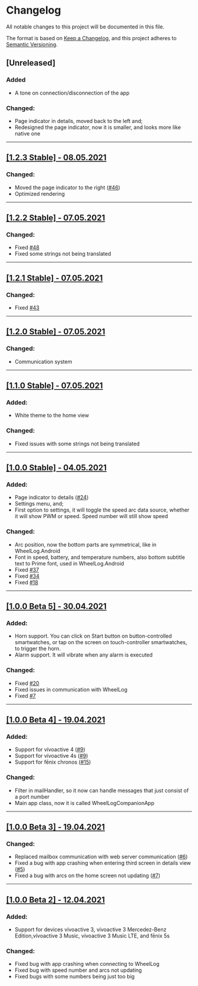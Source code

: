 # Changelog
All notable changes to this project will be documented in this file.

The format is based on [Keep a Changelog](https://keepachangelog.com/en/1.0.0/),
and this project adheres to [Semantic Versioning](https://semver.org/spec/v2.0.0.html).

## [Unreleased]

### Added
- A tone on connection/disconnection of the app

### Changed:
- Page indicator in details, moved back to the left and;
- Redesigned the page indicator, now it is smaller, and looks more like native one

---

## [[1.2.3 Stable] - 08.05.2021](https://github.com/Wheellog/WheelLog.Garmin/releases/tag/1.2.3)

### Changed:
- Moved the page indicator to the right ([#46](https://github.com/Wheellog/WheelLog.Garmin/issues/46))
- Optimized rendering

---

## [[1.2.2 Stable] - 07.05.2021](https://github.com/Wheellog/WheelLog.Garmin/releases/tag/1.2.2)

### Changed:
- Fixed [#48](https://github.com/Wheellog/WheelLog.Garmin/issues/48)
- Fixed some strings not being translated

---

## [[1.2.1 Stable] - 07.05.2021](https://github.com/Wheellog/WheelLog.Garmin/releases/tag/1.2.1)

### Changed:
- Fixed [#43](https://github.com/Wheellog/WheelLog.Garmin/issues/43)

---

## [[1.2.0 Stable] - 07.05.2021](https://github.com/Wheellog/WheelLog.Garmin/releases/tag/1.2.0)

### Changed:
- Communication system
---

## [[1.1.0 Stable] - 07.05.2021](https://github.com/Wheellog/WheelLog.Garmin/releases/tag/1.1.0)

### Added:
- White theme to the home view

### Changed:
- Fixed issues with some strings not being translated

---

## [[1.0.0 Stable] - 04.05.2021](https://github.com/Wheellog/WheelLog.Garmin/releases/tag/1.0.0)

### Added:
- Page indicator to details ([#24](https://github.com/Wheellog/WheelLog.Garmin/issues/24))
- Settings menu, and;
- First option to settings, it will toggle the speed arc data source, whether it will show PWM or speed. Speed number will still show speed

### Changed:
- Arc position, now the bottom parts are symmetrical, like in WheelLog.Android
- Font in speed, battery, and temperature numbers, also bottom subtitle text to Prime font, used in WheelLog.Android
- Fixed [#37](https://github.com/Wheellog/WheelLog.Garmin/issues/37)
- Fixed [#34](https://github.com/Wheellog/WheelLog.Garmin/issues/34)
- Fixed [#18](https://github.com/Wheellog/WheelLog.Garmin/issues/18)

---

## [[1.0.0 Beta 5] - 30.04.2021](https://github.com/Wheellog/WheelLog.Garmin/releases/tag/1.0.0-beta5)

### Added:
- Horn support. You can click on Start button on button-controlled smartwatches, or tap on the screen on touch-controller smartwatches, to trigger the horn. 
- Alarm support. It will vibrate when any alarm is executed

### Changed:
- Fixed [#20](https://github.com/Wheellog/WheelLog.Garmin/issues/20)
- Fixed issues in communication with WheelLog
- Fixed [#7](https://github.com/Wheellog/WheelLog.Garmin/issues/7)

--- 

## [[1.0.0 Beta 4] - 19.04.2021](https://github.com/Wheellog/WheelLog.Garmin/releases/tag/1.0.0-beta4)

### Added:
- Support for vívoactive 4 ([#9](https://github.com/Wheellog/WheelLog.Garmin/issues/9))
- Support for vívoactive 4s ([#9](https://github.com/Wheellog/WheelLog.Garmin/issues/9))
- Support for fēnix chronos ([#15](https://github.com/Wheellog/WheelLog.Garmin/issues/15))

### Changed:
- Filter in mailHandler, so it now can handle messages that just consist of a port number
- Main app class, now it is called WheelLogCompanionApp

---

## [[1.0.0 Beta 3] - 19.04.2021](https://github.com/Wheellog/WheelLog.Garmin/releases/tag/1.0.0-beta3)

### Changed:
- Replaced mailbox communication with web server communication ([#6](https://github.com/Wheellog/WheelLog.Garmin/issues/6))
- Fixed a bug with app crashing when entering third screen in details view ([#5](https://github.com/Wheellog/WheelLog.Garmin/issues/5))
- Fixed a bug with arcs on the home screen not updating ([#7](https://github.com/Wheellog/WheelLog.Garmin/issues/7))

---

## [[1.0.0 Beta 2] - 12.04.2021](https://github.com/Wheellog/WheelLog.Garmin/releases/tag/1.0.0-beta2)

### Added: 
- Support for devices vívoactive 3, vívoactive 3 Mercedez-Benz Edition,vívoactive 3 Music, vívoactive 3 Music LTE, and fēnix 5s

### Changed:
- Fixed bug with app crashing when connecting to WheelLog
- Fixed bug with speed number and arcs not updating
- Fixed bugs with some numbers being just too big
